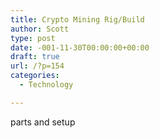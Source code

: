 ```yaml
---
title: Crypto Mining Rig/Build
author: Scott
type: post
date: -001-11-30T00:00:00+00:00
draft: true
url: /?p=154
categories:
  - Technology

---
```

parts and setup